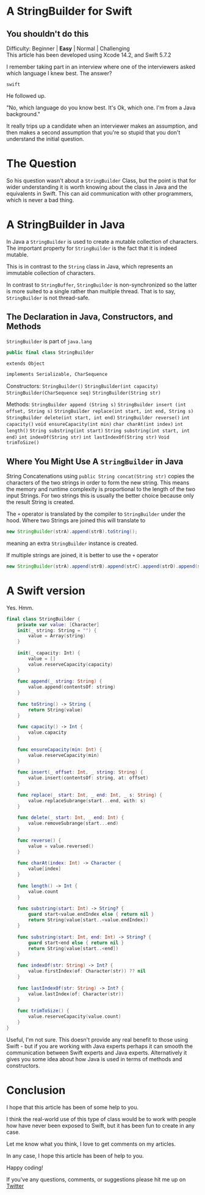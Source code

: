 # A StringBuilder for Swift
## You shouldn't do this

Difficulty: Beginner | **Easy** | Normal | Challenging<br/>
This article has been developed using Xcode 14.2, and Swift 5.7.2

I remember taking part in an interview where one of the interviewers asked which language I knew best. The answer?

```swift```

He followed up.

"No, which language do you know best. It's Ok, which one. I'm from a Java background."

It really trips up a candidate when an interviewer makes an assumption, and then makes a second assumption that you're so stupid that you don't understand the initial question.

# The Question
So his question wasn't about a `StringBuilder` Class, but the point is that for wider understanding it is worth knowing about the class in Java and the equivalents in Swift. This can aid communication with other programmers, which is never a bad thing.

# A StringBuilder in Java
In Java a `StringBuilder` is used to create a mutable collection of characters. The important property for `StringBuilder` is the fact that it is indeed mutable. 

This is in contrast to the `String` class in Java, which represents an immutable collection of characters.

In contrast to `StringBuffer`, `StringBuilder` is non-synchronized so the latter is more suited to a single rather than multiple thread. That is to say, `StringBuilder` is not thread-safe.

## The Declaration in Java, Constructors, and Methods
`StringBuilder` is part of `java.lang`

```swift
public final class StringBuilder

extends Object

implements Serializable, CharSequence
```

Constructors:
`StringBuilder()`
`StringBuilder(int capacity)`
`StringBuilder(CharSequence seq)`
`StringBuilder(String str)`

Methods:
`StringBuilder append (String s)`
`StringBuilder insert (int offset, String s)`
`StringBuilder replace(int start, int end, String s)`
`StringBuilder delete(int start, int end)`
`StringBuilder reverse()`
`int capacity()`
`void ensureCapacity(int min)`
`char charAt(int index)`
`int length()`
`String substring(int start)`
`String substring(int start, int end)`
`int indexOf(String str)`
`int lastIndexOf(String str)`
`Void trimToSize()`

## Where You Might Use A `StringBuilder` in Java
String Concatenations using `public String concat(String str)` copies the characters of the two strings in order to form the new string. This means the memory and runtime complexity is proportional to the length of the two input Strings. For two strings this is usually the better choice because only the result String is created.

The `+` operator is translated by the compiler to `StringBuilder` under the hood.
Where two Strings are joined this will translate to 
```java
new StringBuilder(strA).append(strB).toString();
```
meaning an extra `StringBuilder` instance is created. 

If multiple strings are joined, it is better to use the `+` operator 

```java
new StringBuilder(strA).append(strB).append(strC).append(strD).append(strE).toString();
```

# A Swift version
Yes. Hmm.

```swift
final class StringBuilder {
    private var value: [Character]
    init(_ string: String = "") {
        value = Array(string)
    }
    
    init(_ capacity: Int) {
        value = []
        value.reserveCapacity(capacity)
    }
    
    func append(_ string: String) {
        value.append(contentsOf: string)
    }
    
    func toString() -> String {
        return String(value)
    }
    
    func capacity() -> Int {
        value.capacity
    }
    
    func ensureCapacity(min: Int) {
        value.reserveCapacity(min)
    }
    
    func insert(_ offset: Int, _ string: String) {
        value.insert(contentsOf: string, at: offset)
    }
    
    func replace(_ start: Int, _ end: Int, _ s: String) {
        value.replaceSubrange(start...end, with: s)
    }
    
    func delete(_ start: Int, _ end: Int) {
        value.removeSubrange(start...end)
    }
    
    func reverse() {
        value = value.reversed()
    }
    
    func charAt(index: Int) -> Character {
        value[index]
    }
    
    func length() -> Int {
        value.count
    }
    
    func substring(start: Int) -> String? {
        guard start<value.endIndex else { return nil }
        return String(value[start..<value.endIndex])
    }
    
    func substring(start: Int, end: Int) -> String? {
        guard start<end else { return nil }
        return String(value[start..<end])
    }
    
    func indexOf(str: String) -> Int? {
        value.firstIndex(of: Character(str)) ?? nil
    }
    
    func lastIndexOf(str: String) -> Int? {
        value.lastIndex(of: Character(str))
    }
    
    func trimToSize() {
        value.reserveCapacity(value.count)
    }
}
```
Useful, I'm not sure. This doesn't provide any real benefit to those using Swift - but if you are working with Java experts perhaps it can smooth the communication between Swift experts and Java experts. Alternatively it gives you some idea about how Java is used in terms of methods and constructors.

# Conclusion
I hope that this article has been of some help to you.

I think the real-world use of this type of class would be to work with people how have never been exposed to Swift, but it has been fun to create in any case.

Let me know what you think, I love to get comments on my articles.

In any case, I hope this article has been of help to you.

Happy coding!

If you've any questions, comments, or suggestions please hit me up on [Twitter](https://twitter.com/stevenpcurtis) 
